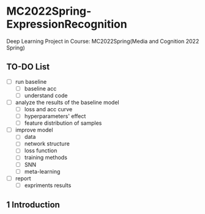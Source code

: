 # MC2022Spring-ExpressionRecognition

Deep Learning Project in Course: MC2022Spring(Media and Cognition 2022 Spring)

## TO-DO List

- [ ] run baseline
  - [ ] baseline acc
  - [ ] understand code
- [ ] analyze the results of the baseline model
  - [ ] loss and acc curve
  - [ ] hyperparameters' effect
  - [ ] feature distribution of samples
- [ ] improve model
  - [ ] data
  - [ ] network structure
  - [ ] loss function
  - [ ] training methods
  - [ ] SNN
  - [ ] meta-learning
- [ ] report
  - [ ] expriments results

## 1 Introduction

